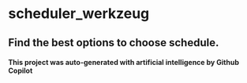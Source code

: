 # scheduler_werkzeug
## Find the best options to choose schedule.
#### This project was auto-generated with artificial intelligence by Github Copilot
